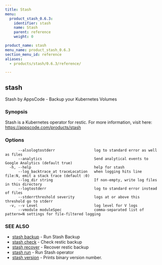 ```yaml
---
title: Stash
menu:
  product_stash_0.6.3:
    identifier: stash
    name: Stash
    parent: reference
    weight: 0

product_name: stash
menu_name: product_stash_0.6.3
section_menu_id: reference
aliases:
  - products/stash/0.6.3/reference/

---
```

## stash

Stash by AppsCode - Backup your Kubernetes Volumes

### Synopsis

Stash is a Kubernetes operator for restic. For more information, visit here: https://appscode.com/products/stash

### Options

```
      --alsologtostderr                  log to standard error as well as files
      --analytics                        Send analytical events to Google Analytics (default true)
  -h, --help                             help for stash
      --log_backtrace_at traceLocation   when logging hits line file:N, emit a stack trace (default :0)
      --log_dir string                   If non-empty, write log files in this directory
      --logtostderr                      log to standard error instead of files
      --stderrthreshold severity         logs at or above this threshold go to stderr
  -v, --v Level                          log level for V logs
      --vmodule moduleSpec               comma-separated list of pattern=N settings for file-filtered logging
```

### SEE ALSO

* [stash backup](/products/stash/0.6.3/reference/stash_backup)	 - Run Stash Backup
* [stash check](/products/stash/0.6.3/reference/stash_check)	 - Check restic backup
* [stash recover](/products/stash/0.6.3/reference/stash_recover)	 - Recover restic backup
* [stash run](/products/stash/0.6.3/reference/stash_run)	 - Run Stash operator
* [stash version](/products/stash/0.6.3/reference/stash_version)	 - Prints binary version number.

